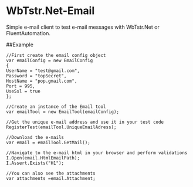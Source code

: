 # WbTstr.Net-Email
Simple e-mail client to test e-mail messages with WbTstr.Net or FluentAutomation.

##Example
            
    //First create the email config object
	var emailConfig = new EmailConfig
	{
	UserName = "test@gmail.com",
	Password = "topSecret",
	HostName = "pop.gmail.com",
	Port = 995,
	UseSsl = true
	};

	//Create an instance of the Email tool
	var emailTool = new EmailTool(emailConfig);

	//Get the unique e-mail address and use it in your test code
	RegisterTest(emailTool.UniqueEmailAdress);

	//Download the e-mails
	var email = emailTool.GetMail();

	//Navigate to the e-mail html in your browser and perform validations
	I.Open(email.HtmlEmailPath);
	I.Assert.Exists("H1");
	
	//You can also see the attachments
	var attachments =email.Attachment;
